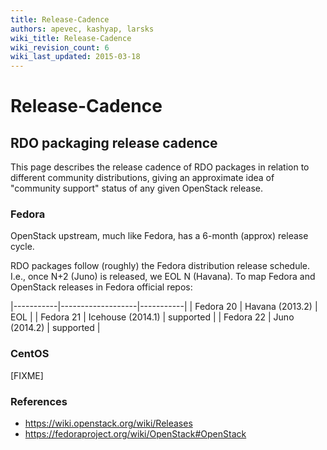 ```yaml
---
title: Release-Cadence
authors: apevec, kashyap, larsks
wiki_title: Release-Cadence
wiki_revision_count: 6
wiki_last_updated: 2015-03-18
---
```


# Release-Cadence

## RDO packaging release cadence

This page describes the release cadence of RDO packages in relation to different community distributions, giving an approximate idea of "community support" status of any given OpenStack release.

### Fedora

OpenStack upstream, much like Fedora, has a 6-month (approx) release cycle.

RDO packages follow (roughly) the Fedora distribution release schedule. I.e., once N+2 (Juno) is released, we EOL N (Havana). To map Fedora and OpenStack releases in Fedora official repos:

|-----------|-------------------|-----------|
| Fedora 20 | Havana (2013.2)   | EOL       |
| Fedora 21 | Icehouse (2014.1) | supported |
| Fedora 22 | Juno (2014.2)     | supported |

### CentOS

[FIXME]

### References

*   <https://wiki.openstack.org/wiki/Releases>
*   <https://fedoraproject.org/wiki/OpenStack#OpenStack>
